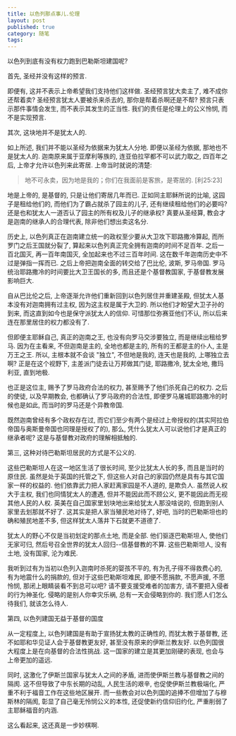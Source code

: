 ```yaml
---
title: 以色列那点事儿.伦理
layout: post
published: true
category: 随笔
tags:
---
```


以色列到底有没有权力跑到巴勒斯坦建国呢? 

首先, 圣经并没有这样的预言. 

即便有, 这并不表示上帝希望我们支持他们这样做. 圣经预言犹大卖主了, 难不成你还帮着卖? 圣经预言犹太人要被杀来杀去的, 那你是帮着杀啊还是不帮? 预言只表示那件事情会发生, 而不表示其发生的正当性. 我们的责任是伦理上的公义怜悯, 而不是实现预言. 

其次, 这块地并不是犹太人的. 

如上所述, 我们并不能以圣经为依据来为犹太人分地. 即便以圣经为依据, 那地也不是犹太人的. 迦南原来属于亚摩利等族的, 连亚伯拉罕都不可以武力取之, 四百年之后, 上帝才允许以色列来此寄居. 上帝当时就说的清楚:

>地不可永卖，因为地是我的；你们在我面前是客旅，是寄居的. [利25:23]

地是上帝的, 是基督的, 只是让他们寄居几年而已. 正如同主耶稣所说的比喻, 这园子是租给他们的, 而他们为了霸占就杀了园主的儿子, 还有继续租给他们的必要吗? 还是也和犹太人一道否认了园主的所有权及儿子的继承权? 真要从圣经算, 教会才是迦南的继承人的合理代表, 除非他们想出卖这名分.

历史上, 以色列真正在迦南建立统一的政权至少要从大卫攻下耶路撒冷算起, 而所罗门之后王国就分裂了, 算起来以色列真正完全拥有迦南的时间不足百年. 之后一百北国灭, 再一百年南国灭, 全加起来也不过三百年时间. 这在数千年迦南历史中不过是弹指一挥而已. 之后上帝把迦南全面的转交给了巴比伦, 波斯, 罗马帝国. 罗马统治耶路撒冷的时间要比大卫王国长的多, 而且还是个基督教国家, 于基督教发展影响巨大. 

自从巴比伦之后, 上帝逐渐允许他们重新回到以色列居住并重建圣殿, 但犹太人基本没有对迦南拥有过主权, 因为这主权是属于大卫的. 所以他们才盼望大卫子孙的到来, 而这直到如今也是保守派犹太人的信仰. 可惜那位弥赛亚他们不认, 所以后来连在那里居住的权力都没有了.

但即便主耶稣自己, 真正的迦南之王, 也没有向罗马交涉要独立, 而是继续出租给罗马. 因为在主看来, 不但迦南是主的, 全地也都是主的, 所有的王都是主的仆人, 主是万王之王. 所以, 主根本就不会谈 "独立", 不但地是我的, 连天也是我的, 上哪独立去啊? 正是在这个视野下, 主差派门徒去让万邦做其门徒, 耶路撒冷, 犹太全地, 撒玛利亚, 直到地极. 

也正是这位主, 赐予了罗马政府合法的权力, 甚至赐予了他们杀死自己的权力. 之后的使徒, 以及早期教会, 也都确认了罗马政府的合法性, 即便罗马屠城耶路撒冷的时候也是如此, 而当时的罗马还是个异教帝国. 

既然迦南曾经有多个政权存在过, 而它们至少有两个是经过上帝授权的(其实阿拉伯帝国与奥斯曼帝国也同理是授权了的), 那么, 凭什么犹太人可以说他们才是真正的继承者呢? 这是与基督教对政府的理解相抵触的.

第三, 这种对待巴勒斯坦居民的方式是不公义的.

这些巴勒斯坦人在这一地区生活了很长时间, 至少比犹太人长的多, 而且是当时的原住民. 虽然是处于英国的托管之下, 但这些人对自己的家园仍然是具有与其它国家一样的权益的. 他们依靠武力把人家赶离家园是不人道的, 是欺负人. 虽然说人权大于主权, 我们也同情犹太人的遭遇, 但并不能因此而不顾公义, 更不能因此而无视其他人民的人权. 英美在自己国家里划块地出来给犹太人那没啥说的, 但跑到别人家里去划那就不好了. 这其实是把人家当殖民地对待了, 好吧, 当时的巴勒斯坦也的确和殖民地差不多, 但这样犹太人落井下石就更不道德了.

犹太人的野心不仅是当初划定的那点土地, 而是全部. 他们驱逐巴勒斯坦人, 使他们无家可归, 然后号召全世界的犹太人回归--信基督教的不算. 这些巴勒斯坦人, 没有土地, 没有国家, 沦为难民.

我听到过有为当初以色列入迦南时杀死的婴孩不平的, 有为孔子得不得救费心的, 有为地震什么的捐款的, 但对于这些巴勒斯坦难民, 即便不愿捐款, 不愿声援, 不愿怜悯, 那闭上眼睛装看不到总可以吧? 请不要支援受难者的加害方, 请不要把入侵者的行为神圣化. 侵略的是别人你幸灾乐祸, 总有一天会侵略到你的. 我们愿人们怎么待我们, 就该怎么待人.

第四, 以色列建国无益于基督的国度

从一定程度上, 以色列建国是有助于宣扬犹太教的正确性的, 而犹太教于基督教, 还不如耶和华见证人会于基督教更友好, 甚至没有原来的伊斯兰教友好. 以色列国很大程度上是在向基督的合法性挑战. 这一国家的建立是其更加刚硬的表现, 也会与上帝更加的遥远.

同时, 这激化了伊斯兰国家与犹太人之间的矛盾, 进而使伊斯兰教与基督教之间的隔阂. 这不但导致了中东长期的动乱, 人民生活的艰辛, 也促使伊斯兰教极端化, 严重不利于福音工作在这些地区展开. 而一些教会对以色列国的追捧不但增加了与穆斯林的隔阂, 彰显了自己毫无怜悯公义的本性, 还促使新约信仰旧约化, 严重削弱了主耶稣福音的内涵.

这么看起来, 这还真是一步妙棋啊.